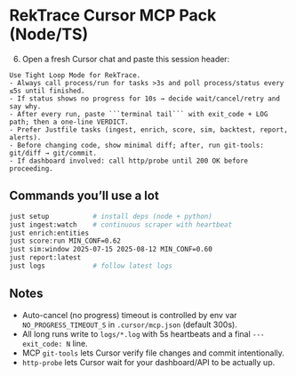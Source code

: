 # RekTrace Cursor MCP Pack (Node/TS)



6) Open a fresh Cursor chat and paste this session header:

```
Use Tight Loop Mode for RekTrace.
- Always call process/run for tasks >3s and poll process/status every ≤5s until finished.
- If status shows no progress for 10s → decide wait/cancel/retry and say why.
- After every run, paste ```terminal tail``` with exit_code + LOG path; then a one-line VERDICT.
- Prefer Justfile tasks (ingest, enrich, score, sim, backtest, report, alerts).
- Before changing code, show minimal diff; after, run git-tools: git/diff → git/commit.
- If dashboard involved: call http/probe until 200 OK before proceeding.
```

## Commands you’ll use a lot

```bash
just setup           # install deps (node + python)
just ingest:watch    # continuous scraper with heartbeat
just enrich:entities
just score:run MIN_CONF=0.62
just sim:window 2025-07-15 2025-08-12 MIN_CONF=0.60
just report:latest
just logs            # follow latest logs
```

## Notes
- Auto-cancel (no progress) timeout is controlled by env var `NO_PROGRESS_TIMEOUT_S` in `.cursor/mcp.json` (default 300s).
- All long runs write to `logs/*.log` with 5s heartbeats and a final `--- exit_code: N` line.
- MCP `git-tools` lets Cursor verify file changes and commit intentionally.
- `http-probe` lets Cursor wait for your dashboard/API to be actually up.
